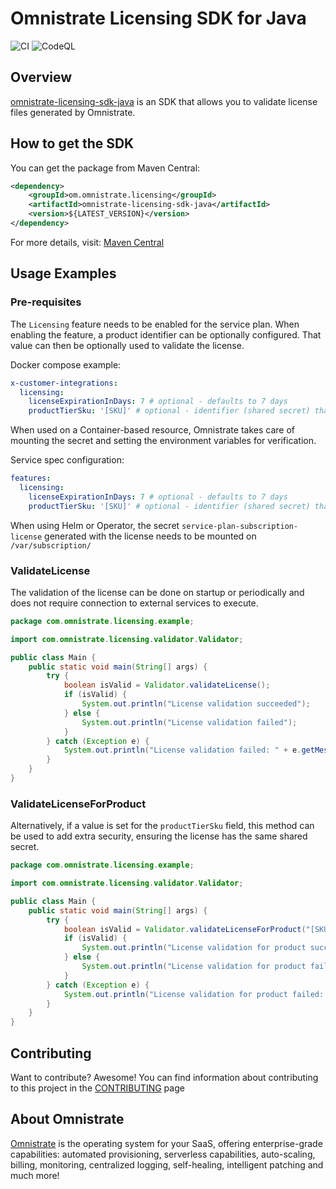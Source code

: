 # Omnistrate Licensing SDK for Java

![CI](https://github.com/omnistrate-oss/omnistrate-licensing-sdk-java/actions/workflows/build.yml/badge.svg) 
![CodeQL](https://github.com/omnistrate-oss/omnistrate-licensing-sdk-java/actions/workflows/github-code-scanning/codeql/badge.svg)

## Overview

[omnistrate-licensing-sdk-java](https://github.com/omnistrate-oss/omnistrate-licensing-sdk-java) is an SDK that allows you to validate license files generated by Omnistrate. 

## How to get the SDK

You can get the package from Maven Central:

```xml
<dependency>
    <groupId>om.omnistrate.licensing</groupId>
    <artifactId>omnistrate-licensing-sdk-java</artifactId>
    <version>${LATEST_VERSION}</version>
</dependency>
```

For more details, visit: [Maven Central](https://central.sonatype.com/artifact/com.omnistrate.licensing/omnistrate-licensing-sdk-java)

## Usage Examples

### Pre-requisites

The `Licensing` feature needs to be enabled for the service plan. When enabling the feature, a product identifier can be optionally configured. That value can then be optionally used to validate the license. 

Docker compose example: 
```yaml
x-customer-integrations:
  licensing: 
    licenseExpirationInDays: 7 # optional - defaults to 7 days
    productTierSku: '[SKU]' # optional - identifier (shared secret) that can be used to add extra security on validation
```

When used on a Container-based resource, Omnistrate takes care of mounting the secret and setting the environment variables for verification. 

Service spec configuration:
```yaml
features:
  licensing:
    licenseExpirationInDays: 7 # optional - defaults to 7 days
    productTierSku: '[SKU]' # optional - identifier (shared secret) that can be used to add extra security on validation

```

When using Helm or Operator, the secret `service-plan-subscription-license` generated with the license needs to be mounted on `/var/subscription/`

### ValidateLicense

The validation of the license can be done on startup or periodically and does not require connection to external services to execute. 

```java
package com.omnistrate.licensing.example;

import com.omnistrate.licensing.validator.Validator;

public class Main {
    public static void main(String[] args) {
        try {
            boolean isValid = Validator.validateLicense();
            if (isValid) {
                System.out.println("License validation succeeded");
            } else {
                System.out.println("License validation failed");
            }
        } catch (Exception e) {
            System.out.println("License validation failed: " + e.getMessage());
        }
    }
}
```

### ValidateLicenseForProduct

Alternatively, if a value is set for the `productTierSku` field, this method can be used to add extra security, ensuring the license has the same shared secret. 

```java
package com.omnistrate.licensing.example;

import com.omnistrate.licensing.validator.Validator;

public class Main {
    public static void main(String[] args) {
        try {
            boolean isValid = Validator.validateLicenseForProduct("[SKU]"); // [SKU]  value is hardcoded, based on the value configured when enabling the feature
            if (isValid) {
                System.out.println("License validation for product succeeded");
            } else {
                System.out.println("License validation for product failed");
            }
        } catch (Exception e) {
            System.out.println("License validation for product failed: " + e.getMessage());
        }
    }
}
```

## Contributing

Want to contribute? Awesome! You can find information about contributing to this
project in the [CONTRIBUTING](/CONTRIBUTING.md) page

## About Omnistrate

[Omnistrate](https://omnistrate.com/) is the operating system for your SaaS,
offering enterprise-grade capabilities: automated provisioning, serverless
capabilities, auto-scaling, billing, monitoring, centralized logging,
self-healing, intelligent patching and much more!
